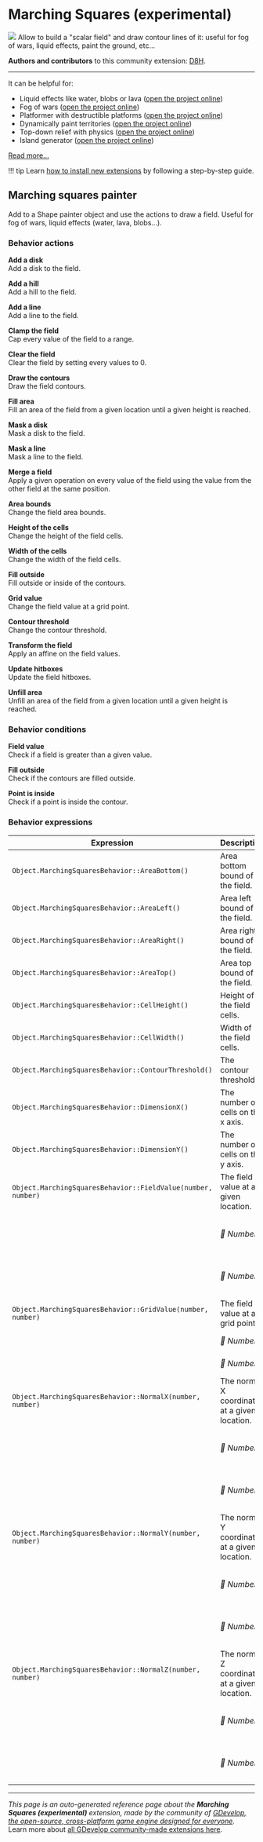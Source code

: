 # Marching Squares (experimental)

<img src="https://resources.gdevelop-app.com/assets/Icons/peanut-outline.svg" class="extension-icon"></img>
Allow to build a "scalar field" and draw contour lines of it: useful for fog of wars, liquid effects, paint the ground, etc...

**Authors and contributors** to this community extension: [D8H](https://gd.games/D8H).

---

It can be helpful for:

  * Liquid effects like water, blobs or lava ([open the project online](https://editor.gdevelop.io/?project=example://marching-squares-liquids))
  * Fog of wars ([open the project online](https://editor.gdevelop.io/?project=example://marching-squares-fog-of-war))
  * Platformer with destructible platforms ([open the project online](https://editor.gdevelop.io/?project=example://marching-squares-platforms-painter))
  * Dynamically paint territories ([open the project online](https://editor.gdevelop.io/?project=example://marching-squares-qix))
  * Top-down relief with physics ([open the project online](https://editor.gdevelop.io/?project=example://marching-squares-terraforming))
  * Island generator ([open the project online](https://editor.gdevelop.io/?project=example://marching-squares-island-generator))

[Read more...](/gdevelop5/extensions/marching-squares/details)

!!! tip
    Learn [how to install new extensions](/gdevelop5/extensions/search) by following a step-by-step guide.



## Marching squares painter 

Add to a Shape painter object and use the actions to draw a field. Useful for fog of wars, liquid effects (water, lava, blobs...). 

### Behavior actions

**Add a disk**  
Add a disk to the field.

**Add a hill**  
Add a hill to the field.

**Add a line**  
Add a line to the field.

**Clamp the field**  
Cap every value of the field to a range.

**Clear the field**  
Clear the field by setting every values to 0.

**Draw the contours**  
Draw the field contours.

**Fill area**  
Fill an area of the field from a given location until a given height is reached.

**Mask a disk**  
Mask a disk to the field.

**Mask a line**  
Mask a line to the field.

**Merge a field**  
Apply a given operation on every value of the field using the value from the other field at the same position.

**Area bounds**  
Change the field area bounds.

**Height of the cells**  
Change the height of the field cells.

**Width of the cells**  
Change the width of the field cells.

**Fill outside**  
Fill outside or inside of the contours.

**Grid value**  
Change the field value at a grid point.

**Contour threshold**  
Change the contour threshold.

**Transform the field**  
Apply an affine on the field values.

**Update hitboxes**  
Update the field hitboxes.

**Unfill area**  
Unfill an area of the field from a given location until a given height is reached.

### Behavior conditions

**Field value**  
Check if a field is greater than a given value.

**Fill outside**  
Check if the contours are filled outside.

**Point is inside**  
Check if a point is inside the contour.

### Behavior expressions

| Expression | Description |  |
|-----|-----|-----|
| `Object.MarchingSquaresBehavior::AreaBottom()` | Area bottom bound of the field. ||
| `Object.MarchingSquaresBehavior::AreaLeft()` | Area left bound of the field. ||
| `Object.MarchingSquaresBehavior::AreaRight()` | Area right bound of the field. ||
| `Object.MarchingSquaresBehavior::AreaTop()` | Area top bound of the field. ||
| `Object.MarchingSquaresBehavior::CellHeight()` | Height of the field cells. ||
| `Object.MarchingSquaresBehavior::CellWidth()` | Width of the field cells. ||
| `Object.MarchingSquaresBehavior::ContourThreshold()` | The contour threshold. ||
| `Object.MarchingSquaresBehavior::DimensionX()` | The number of cells on the x axis. ||
| `Object.MarchingSquaresBehavior::DimensionY()` | The number of cells on the y axis. ||
| `Object.MarchingSquaresBehavior::FieldValue(number, number)` | The field value at a given location. ||
| | _🔢 Number_ | X position of the point |
| | _🔢 Number_ | Y position of the point |
| `Object.MarchingSquaresBehavior::GridValue(number, number)` | The field value at a grid point. ||
| | _🔢 Number_ | X grid index |
| | _🔢 Number_ | Y grid index |
| `Object.MarchingSquaresBehavior::NormalX(number, number)` | The normal X coordinate at a given location. ||
| | _🔢 Number_ | X position of the point |
| | _🔢 Number_ | Y position of the point |
| `Object.MarchingSquaresBehavior::NormalY(number, number)` | The normal Y coordinate at a given location. ||
| | _🔢 Number_ | X position of the point |
| | _🔢 Number_ | Y position of the point |
| `Object.MarchingSquaresBehavior::NormalZ(number, number)` | The normal Z coordinate at a given location. ||
| | _🔢 Number_ | X position of the point |
| | _🔢 Number_ | Y position of the point |


---

*This page is an auto-generated reference page about the **Marching Squares (experimental)** extension, made by the community of [GDevelop, the open-source, cross-platform game engine designed for everyone](https://gdevelop.io/).* Learn more about [all GDevelop community-made extensions here](/gdevelop5/extensions).